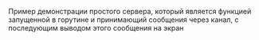 Пример демонстрации простого сервера, который является функцией запущенной в горутине
и принимающий сообщения через канал, с последующим выводом этого сообщения на экран